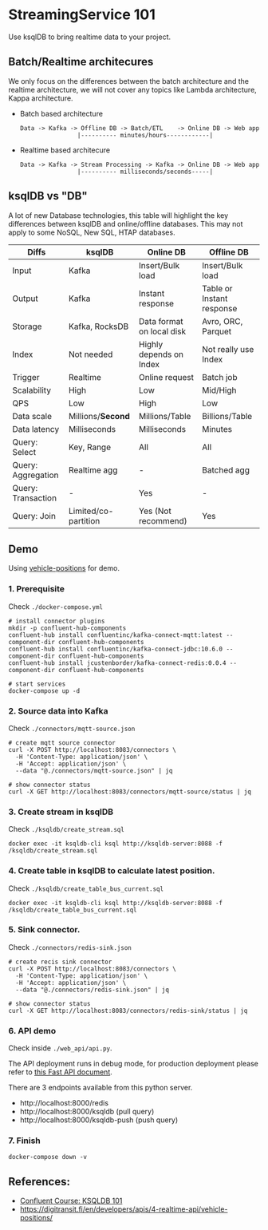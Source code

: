 # StreamingService 101

Use ksqlDB to bring realtime data to your project.


## Batch/Realtime architecures

We only focus on the differences between the batch architecture and the realtime architecture, we will not cover any topics like Lambda architecture, Kappa architecture.

- Batch based architecture
  ```
  Data -> Kafka -> Offline DB -> Batch/ETL    -> Online DB -> Web app
                  |---------- minutes/hours------------|
  ```

- Realtime based architecure
  ```
  Data -> Kafka -> Stream Processing -> Kafka -> Online DB -> Web app
                  |---------- milliseconds/seconds-----|
  ```

## ksqlDB vs "DB"

A lot of new Database technologies, this table will highlight the key differences between ksqlDB and online/offline databases. This may not apply to some NoSQL, New SQL, HTAP databases.

| Diffs              | ksqlDB               | Online DB                 | Offline DB                |
| ------------------ | -------------------- | ------------------------- | ------------------------- |
| Input              | Kafka                | Insert/Bulk load          | Insert/Bulk load          |
| Output             | Kafka                | Instant response          | Table or Instant response |
| Storage            | Kafka, RocksDB       | Data format on local disk | Avro, ORC, Parquet        |
| Index              | Not needed           | Highly depends on Index   | Not really use Index      |
| Trigger            | Realtime             | Online request            | Batch job                 |
| Scalability        | High                 | Low                       | Mid/High                  |
| QPS                | Low                  | High                      | Low                       |
| Data scale         | Millions/**Second**  | Millions/Table            | Billions/Table            |
| Data latency       | Milliseconds         | Milliseconds              | Minutes                   |
| Query: Select      | Key, Range           | All                       | All                       |
| Query: Aggregation | Realtime agg         | -                         | Batched agg               |
| Query: Transaction | -                    | Yes                       | -                         |
| Query: Join        | Limited/co-partition | Yes (Not recommend)       | Yes                       |

## Demo

Using [vehicle-positions](https://digitransit.fi/en/developers/apis/4-realtime-api/vehicle-positions/) for demo.

### 1. Prerequisite

  Check `./docker-compose.yml`

  ```
  # install connector plugins
  mkdir -p confluent-hub-components
  confluent-hub install confluentinc/kafka-connect-mqtt:latest --component-dir confluent-hub-components
  confluent-hub install confluentinc/kafka-connect-jdbc:10.6.0 --component-dir confluent-hub-components
  confluent-hub install jcustenborder/kafka-connect-redis:0.0.4 --component-dir confluent-hub-components

  # start services
  docker-compose up -d
  ```
### 2. Source data into Kafka

  Check `./connectors/mqtt-source.json`

  ```
  # create mqtt source connector
  curl -X POST http://localhost:8083/connectors \
    -H 'Content-Type: application/json' \
    -H 'Accept: application/json' \
    --data "@./connectors/mqtt-source.json" | jq

  # show connector status
  curl -X GET http://localhost:8083/connectors/mqtt-source/status | jq
  ```
### 3. Create stream in ksqlDB
    
  Check `./ksqldb/create_stream.sql`

  ```
  docker exec -it ksqldb-cli ksql http://ksqldb-server:8088 -f /ksqldb/create_stream.sql
  ```
### 4. Create table in ksqlDB to calculate latest position.

  Check `./ksqldb/create_table_bus_current.sql`

  ```
  docker exec -it ksqldb-cli ksql http://ksqldb-server:8088 -f /ksqldb/create_table_bus_current.sql
  ```
### 5. Sink connector.

  Check `./connectors/redis-sink.json`

  ```
  # create recis sink connector
  curl -X POST http://localhost:8083/connectors \
    -H 'Content-Type: application/json' \
    -H 'Accept: application/json' \
    --data "@./connectors/redis-sink.json" | jq

  # show connector status
  curl -X GET http://localhost:8083/connectors/redis-sink/status | jq
  ```
### 6. API demo
    
  Check inside `./web_api/api.py`.

  The API deployment runs in debug mode, for production deployment please refer to [this Fast API document](https://fastapi.tiangolo.com/deployment/concepts/).

  There are 3 endpoints available from this python server.
  - http://localhost:8000/redis
  - http://localhost:8000/ksqldb (pull query)
  - http://localhost:8000/ksqldb-push (push query)
### 7. Finish

  ```
  docker-compose down -v
  ```

## References:
- [Confluent Course: KSQLDB 101](https://developer.confluent.io/learn-kafka/ksqldb/intro/)
- https://digitransit.fi/en/developers/apis/4-realtime-api/vehicle-positions/